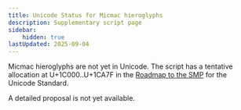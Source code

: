 ```yaml
---
title: Unicode Status for Micmac hieroglyphs
description: Supplementary script page
sidebar:
    hidden: true
lastUpdated: 2025-09-04
---
```


Micmac hieroglyphs are not yet in Unicode. The script has a tentative allocation at U+1C000..U+1CA7F in the [Roadmap to the SMP](http://www.unicode.org/roadmaps/smp/) for the Unicode Standard.

[comment]: # (end of intro)

[comment]: # (start of blocks)



[comment]: # (end of blocks)

[comment]: # (start of chars)



[comment]: # (end of chars)

[comment]: # (start of rest)

A detailed proposal is not yet available.
